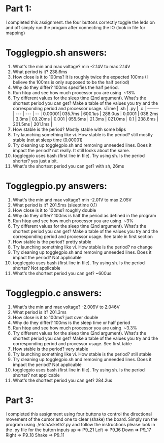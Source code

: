 Part 1:
=================================================================
I completed this assignment.
the four buttons correctly toggle the leds on and off
simply run the progam after connecting the IO (look in file for mapping)

Togglegpio.sh answers:
=================================================================
1. What's the min and max voltage? min -2.14V to max 2.14V
2. What period is it? 238.6ms
3. How close is it to 100ms? It is roughly twice the expected 100ms (I believe the 100ms is only supposed to be the half period)
4. Why do they differ? 100ms specifies the half period.
5. Run htop and see how much processor you are using. ~18%
6. Try different values for the sleep time (2nd argument). What's the shortest period you can get? Make a table of the values you try and the corresponding period and processor usage.
  sTime |   .sh   |   .py   |   .c    |
 ------ |   ---   |   ---   |   --    |
 0.00001| 035.7ms | 600.1us | 288.0us |
 0.0001 | 038.2ms |   3.3ms | 03.20ms |
  0.001 | 055.5ms |  21.3ms | 021.0ms |
  0.1   | 238.6ms | 201.5ms | 201.1ms |
7. How stable is the period? Mostly stable with some blips
8. Try launching something like vi. How stable is the period? still mostly stable (not at sleep time (0.00001)
9. Try cleaning up togglegpio.sh and removing unneeded lines. Does it impact the period? not really. It still looks about the same.
10. togglegpio uses bash (first line in file). Try using sh. Is the period shorter? yes just a bit.
11. What's the shortest period you can get? with sh, 26ms

Togglegpio.py answers:
=================================================================
1. What's the min and max voltage? min -2.01V to max 2.05V
2. What period is it? 201.5ms (sleeptime 0.1)
3. How close is it to 100ms? roughly double
4. Why do they differ? 100ms is half the period as defined in the program
5. Run htop and see how much processor you are using. ~3%
6. Try different values for the sleep time (2nd argument). What's the shortest period you can get? Make a table of the values you try and the corresponding period and processor usage.
   See table in first section
7. How stable is the period? pretty stable
8. Try launching something like vi. How stable is the period? no change
9. Try cleaning up togglegpio.sh and removing unneeded lines. Does it impact the period? Not applicable
10. togglegpio uses bash (first line in file). Try using sh. Is the period shorter? Not applicable
11. What's the shortest period you can get? ~600us

Togglegpio.c answers:
=================================================================
1. What's the min and max voltage? -2.009V to 2.046V
2. What period is it? 201.3ms
3. How close is it to 100ms? just over double
4. Why do they differ? 100ms is the sleep time or half period
5. Run htop and see how much processor you are using. ~3.3%
6. Try different values for the sleep time (2nd argument). What's the shortest period you can get? Make a table of the values you try and the corresponding period and processor usage.
   See first table
7. How stable is the period? very stable
8. Try launching something like vi. How stable is the period? still stable
9. Try cleaning up togglegpio.sh and removing unneeded lines. Does it impact the period? Not applicable
10. togglegpio uses bash (first line in file). Try using sh. Is the period shorter? not applicable
11. What's the shortest period you can get? 284.2us

Part 3:
================================================================
I completed this assignment using four buttons to control the directional movement of the cursor and one to clear (shake) the board.
Simply run the program using ./etchAsketh2.py and follow the instructions
please look in the .py file for the button inputs
up    => P9_21
Left  => P9_16
Down  => P9_17
Right => P9_18
Shake => P9_11
